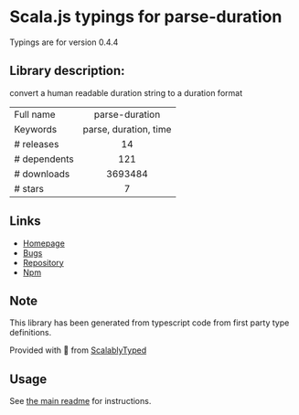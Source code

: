 
# Scala.js typings for parse-duration

Typings are for version 0.4.4

## Library description:
convert a human readable duration string to a duration format

|                    |                 |
| ------------------ | :-------------: |
| Full name          | parse-duration |
| Keywords           | parse, duration, time |
| # releases         | 14 |
| # dependents       | 121 |
| # downloads        | 3693484 |
| # stars            | 7 |

## Links
- [Homepage](https://github.com/jkroso/parse-duration#readme)
- [Bugs](https://github.com/jkroso/parse-duration/issues)
- [Repository](https://github.com/jkroso/parse-duration)
- [Npm](https://www.npmjs.com/package/parse-duration)
    


## Note
This library has been generated from typescript code from first party type definitions.

Provided with :purple_heart: from [ScalablyTyped](https://github.com/oyvindberg/ScalablyTyped)

## Usage
See [the main readme](../../readme.md) for instructions.


